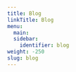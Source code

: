 ```yaml
---
title: Blog
linkTitle: Blog
menu:
  main:
  sidebar:
    identifier: blog
weight: -250
slug: blog
---
```

